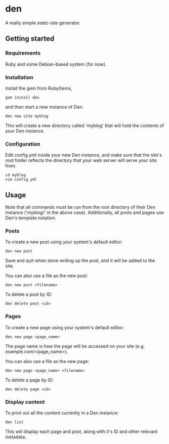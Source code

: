 den
===

A really simple static-site generator.

## Getting started

### Requirements
Ruby and some Debian-based system (for now).

### Installation

Install the gem from RubyGems,

    gem install den

and then start a new instance of Den.

    den new site myblog

This will create a new directory called 'myblog' that will hold the contents of your Den instance.

### Configuration

Edit config.yml inside your new Den instance, and make sure that the site's root folder reflects the directory that your web server will serve your site from.

    cd myblog
    vim config.yml

## Usage
Note that all commands must be run from the root directory of their Den instance ('myblog/' in the above case). Additionally, all posts and pages use Den's template notation.

### Posts
To create a new post using your system's default editor:

    den new post

Save and quit when done writing up the post, and it will be added to the site.

You can also use a file as the new post:

    den new post <filename>
    
To delete a post by ID:

    den delete post <id>

### Pages
To create a new page using your system's default editor:

    den new page <page_name>
    
The page name is how the page will be accessed on your site (e.g. example.com/<page_name>).

You can also use a file as the new page:

    den new page <page_name> <filename>

To delete a page by ID:

    den delete page <id>

### Display content
To print out all the content currently in a Den instance:

    den list

This will display each page and post, along with it's ID and other relevant metadata.